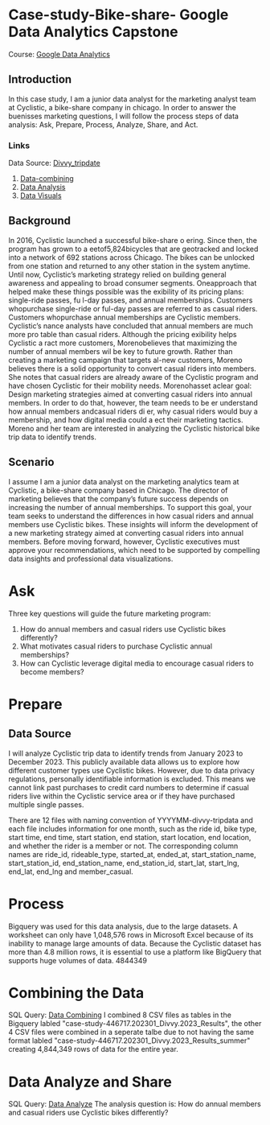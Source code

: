 # Case-study-Bike-share- Google Data Analytics Capstone
Course: [Google Data Analytics](https://www.coursera.org/learn/google-data-analytics-capstone)

## Introduction 
In this case study, I am a junior data analyst for the marketing analyst team at Cyclistic, a bike-share company in chicago. In order to answer the buenisses marketing questions, I will follow the process steps of data analysis: Ask, Prepare, Process, Analyze, Share, and Act. 

### Links
Data Source: [Divvy_tripdate](https://divvy-tripdata.s3.amazonaws.com/index.html)
1. [Data-combining](Data-combining)
2. [Data Analysis]()
3. [Data Visuals]()

## Background
In 2016, Cyclistic launched a successful bike-share o ering. Since then, the program has grown
 to a eetof5,824bicycles that are geotracked and locked into a network of 692 stations
 across Chicago. The bikes can be unlocked from one station and returned to any other station
 in the system anytime.
 Until now, Cyclistic’s marketing strategy relied on building general awareness and appealing to
 broad consumer segments. Oneapproach that helped make these things possible was the
 exibility of its pricing plans: single-ride passes, fu l-day passes, and annual memberships.
 Customers whopurchase single-ride or ful-day passes are referred to as casual riders.
 Customers whopurchase annual memberships are Cyclistic members.
 Cyclistic’s nance analysts have concluded that annual members are much more pro table
 than casual riders. Although the pricing exibility helps Cyclistic a ract more customers,
 Morenobelieves that maximizing the number of annual members wil be key to future growth.
 Rather than creating a marketing campaign that targets al-new customers, Moreno believes
 there is a solid opportunity to convert casual riders into members. She notes that casual riders
 are already aware of the Cyclistic program and have chosen Cyclistic for their mobility needs.
 Morenohasset aclear goal: Design marketing strategies aimed at converting casual riders into
 annual members. In order to do that, however, the team needs to be er understand how
 annual members andcasual riders di er, why casual riders would buy a membership, and how
 digital media could a ect their marketing tactics. Moreno and her team are interested in
 analyzing the Cyclistic historical bike trip data to identify trends.

 ## Scenario
I assume I am a junior data analyst on the marketing analytics team at Cyclistic, a bike-share company based in Chicago. The director of marketing believes that the company’s future success depends on increasing the number of annual memberships. To support this goal, your team seeks to understand the differences in how casual riders and annual members use Cyclistic bikes. These insights will inform the development of a new marketing strategy aimed at converting casual riders into annual members. Before moving forward, however, Cyclistic executives must approve your recommendations, which need to be supported by compelling data insights and professional data visualizations.

# Ask
Three key questions will guide the future marketing program:

1. How do annual members and casual riders use Cyclistic bikes differently?
2. What motivates casual riders to purchase Cyclistic annual memberships?
3. How can Cyclistic leverage digital media to encourage casual riders to become members?

# Prepare
## Data Source
I will analyze Cyclistic trip data to identify trends from January 2023 to December 2023. This publicly available data allows us to explore how different customer types use Cyclistic bikes. However, due to data privacy regulations, personally identifiable information is excluded. This means we cannot link past purchases to credit card numbers to determine if casual riders live within the Cyclistic service area or if they have purchased multiple single passes.

There are 12 files with naming convention of YYYYMM-divvy-tripdata and each file includes information for one month, such as the ride id, bike type, start time, end time, start station, end station, start location, end location, and whether the rider is a member or not. The corresponding column names are ride_id, rideable_type, started_at, ended_at, start_station_name, start_station_id, end_station_name, end_station_id, start_lat, start_lng, end_lat, end_lng and member_casual.

# Process
Bigquery was used for this data analysis, due to the large datasets. 
A worksheet can only have 1,048,576 rows in Microsoft Excel because of its inability to manage large amounts of data. Because the Cyclistic dataset has more than 4.8 million rows, it is essential to use a platform like BigQuery that supports huge volumes of data.
4844349

# Combining the Data
SQL Query: [Data Combining](Data-combining)
I combined 8 CSV files as tables in the Bigquery labled "case-study-446717.202301_Divvy.2023_Results", the other 4 CSV files were combined in a seperate talbe due to not having the same format labled "case-study-446717.202301_Divvy.2023_Results_summer" creating 4,844,349 rows of data for the entire year. 

# Data Analyze and Share 
SQL Query: [Data Analyze]()
The analysis question is: How do annual members and casual riders use Cyclistic bikes differently?


